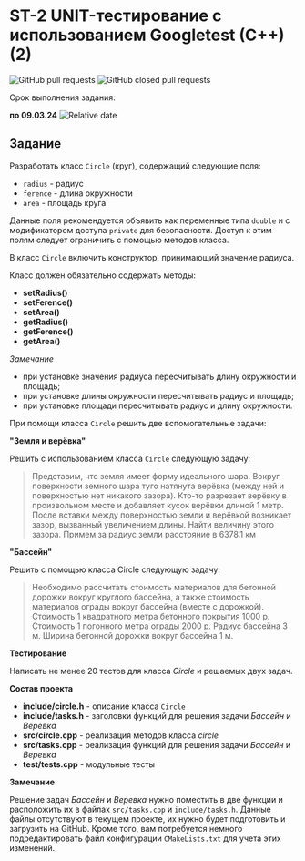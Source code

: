 # ST-2 UNIT-тестирование с использованием Googletest (C++) (2)


![GitHub pull requests](https://img.shields.io/github/issues-pr/UNN-CS/ST-2)
![GitHub closed pull requests](https://img.shields.io/github/issues-pr-closed/UNN-CS/ST-2)

Срок выполнения задания:

**по 09.03.24** ![Relative date](https://img.shields.io/date/1741554000) 


## Задание

Разработать класс `Circle` (круг), содержащий следующие поля:

- `radius` - радиус
- `ference` - длина окружности
- `area` - площадь круга

Данные поля рекомендуется объявить как переменные типа `double` и с модификатором доступа `private` для безопасности. Доступ к этим полям следует ограничить с помощью методов класса.

В класс `Circle` включить конструктор, принимающий значение радиуса.

Класс должен обязательно содержать методы:

- **setRadius()**
- **setFerence()**
- **setArea()**
- **getRadius()**
- **getFerence()**
- **getArea()**

*Замечание*

- при установке значения радиуса пересчитывать длину окружности и площадь;
- при установке длины окружности пересчитывать радиус и площадь;
- при установке площади пересчитывать радиус и длину окружности.

При помощи класса `Circle` решить две вспомогательные задачи:

**"Земля и верёвка"**

Решить с использованием класса `Circle` следующую задачу:

> Представим, что земля имеет форму идеального шара. Вокруг поверхности земного шара туго натянута верёвка (между ней и поверхностью нет никакого зазора). Кто-то разрезает верёвку в произвольном месте и добавляет кусок верёвки длиной 1 метр. После вставки между поверхностью земли и верёвкой возникает зазор, вызванный увеличением длины. Найти величину этого зазора. Примем за радиус земли расстояние в 6378.1 км

**"Бассейн"**

Решить с помощью класса Circle следующую задачу:

> Необходимо рассчитать стоимость материалов для бетонной дорожки вокруг круглого бассейна, а также стоимость материалов ограды вокруг бассейна (вместе с дорожкой). Стоимость 1 квадратного метра бетонного покрытия 1000 р. Стоимость 1 погонного метра ограды 2000 р. Радиус бассейна 3 м. Ширина бетонной дорожки вокруг бассейна 1 м.


**Тестирование**

Написать не менее 20 тестов для класса *Circle* и решаемых двух задач.

**Состав проекта**

- **include/circle.h** - описание класса `Circle`
- **include/tasks.h** - заголовки функций для решения задачи *Бассейн* и *Веревка*
- **src/circle.cpp** - реализация методов класса *circle*
- **src/tasks.cpp** - реализация функций для решения задачи *Бассейн* и *Веревка*
- **test/tests.cpp** - модульные тесты 


**Замечание**

Решение задач *Бассейн* и *Веревка* нужно поместить в две функции и расположить их в файлах `src/tasks.cpp` и `include/tasks.h`. Данные файлы отсутствуют в текущем проекте, их нужно будет подготовить и загрузить на GitHub. Кроме того, вам потребуется немного подредактировать файл конфигурации `CMakeLists.txt` для учета этих изменений.


 


